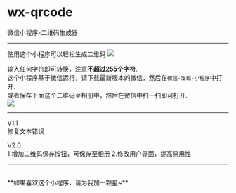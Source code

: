 # wx-qrcode
微信小程序-二维码生成器

---

使用这个小程序可以轻松生成二维码
![](https://images.gxuann.cn/github/intro.png)

输入任何字符即可转换，注意**不超过255个字符**.<br>
这个小程序基于微信运行，请下载最新版本的微信，然后在`微信-发现-小程序`中打开.<br>
或者保存下面这个二维码至相册中，然后在微信中扫一扫即可打开.<br>
![](https://images.gxuann.cn/github/qr.jpeg)
<br>

---

V1.1<br>
修复文本错误

V2.0<br>
1.增加二维码保存按钮，可保存至相册
2.修改用户界面，提高易用性

---

<br>
**如果喜欢这个小程序，请为我加一颗星~**
